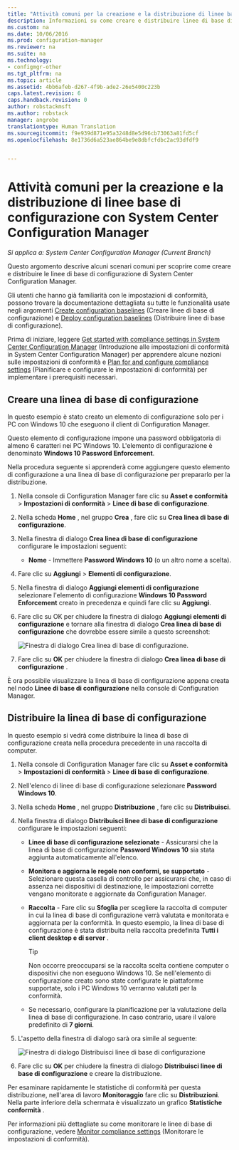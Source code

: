 ```yaml
---
title: "Attività comuni per la creazione e la distribuzione di linee base di configurazione con System Center Configuration Manager | Microsoft Docs"
description: Informazioni su come creare e distribuire linee di base di configurazione in System Center Configuration Manager.
ms.custom: na
ms.date: 10/06/2016
ms.prod: configuration-manager
ms.reviewer: na
ms.suite: na
ms.technology:
- configmgr-other
ms.tgt_pltfrm: na
ms.topic: article
ms.assetid: 4bb6afeb-d267-4f9b-ade2-26e5400c223b
caps.latest.revision: 6
caps.handback.revision: 0
author: robstackmsft
ms.author: robstack
manager: angrobe
translationtype: Human Translation
ms.sourcegitcommit: f9e939d871e95a3248d8e5d96cb73063a81fd5cf
ms.openlocfilehash: 8e1736d6a523ae864be9e8dbfcfdbc2ac93dfdf9


---
```

# <a name="common-tasks-for-creating-and-deploying-configuration-baselines-with-system-center-configuration-manager"></a>Attività comuni per la creazione e la distribuzione di linee base di configurazione con System Center Configuration Manager

*Si applica a: System Center Configuration Manager (Current Branch)*

Questo argomento descrive alcuni scenari comuni per scoprire come creare e distribuire le linee di base di configurazione di System Center Configuration Manager.  

 Gli utenti che hanno già familiarità con le impostazioni di conformità, possono trovare la documentazione dettagliata su tutte le funzionalità usate negli argomenti [Create configuration baselines](../../compliance/deploy-use/create-configuration-baselines.md) (Creare linee di base di configurazione) e [Deploy configuration baselines](../../compliance/deploy-use/deploy-configuration-baselines.md) (Distribuire linee di base di configurazione).  

 Prima di iniziare, leggere [Get started with compliance settings in System Center Configuration Manager](../../compliance/get-started/get-started-with-compliance-settings.md) (Introduzione alle impostazioni di conformità in System Center Configuration Manager) per apprendere alcune nozioni sulle impostazioni di conformità e [Plan for and configure compliance settings](../../compliance/plan-design/plan-for-and-configure-compliance-settings.md) (Pianificare e configurare le impostazioni di conformità) per implementare i prerequisiti necessari.  

## <a name="create-a-configuration-baseline"></a>Creare una linea di base di configurazione  
 In questo esempio è stato creato un elemento di configurazione solo per i PC con Windows 10 che eseguono il client di Configuration Manager.  

 Questo elemento di configurazione impone una password obbligatoria di almeno 6 caratteri nei PC Windows 10. L'elemento di configurazione è denominato **Windows 10 Password Enforcement**.  

Nella procedura seguente si apprenderà come aggiungere questo elemento di configurazione a una linea di base di configurazione per prepararlo per la distribuzione.  

1.  Nella console di Configuration Manager fare clic su **Asset e conformità** > **Impostazioni di conformità** > **Linee di base di configurazione**.  

3.  Nella scheda **Home** , nel gruppo **Crea** , fare clic su **Crea linea di base di configurazione**.  

4.  Nella finestra di dialogo **Crea linea di base di configurazione** configurare le impostazioni seguenti:  

    -   **Nome** - Immettere **Password Windows 10** (o un altro nome a scelta).  

5.  Fare clic su **Aggiungi** > **Elementi di configurazione**.  

6.  Nella finestra di dialogo **Aggiungi elementi di configurazione** selezionare l'elemento di configurazione **Windows 10 Password Enforcement** creato in precedenza e quindi fare clic su **Aggiungi**.  

7.  Fare clic su OK per chiudere la finestra di dialogo **Aggiungi elementi di configurazione** e tornare alla finestra di dialogo **Crea linea di base di configurazione** che dovrebbe essere simile a questo screenshot:  

     ![Finestra di dialogo Crea linea di base di configurazione.](/sccm/compliance/plan-design/media/Create-Configuration-Baseline.png)  

8.  Fare clic su **OK** per chiudere la finestra di dialogo **Crea linea di base di configurazione** .  

 È ora possibile visualizzare la linea di base di configurazione appena creata nel nodo **Linee di base di configurazione** nella console di Configuration Manager.  

## <a name="deploy-the-configuration-baseline"></a>Distribuire la linea di base di configurazione  
 In questo esempio si vedrà come distribuire la linea di base di configurazione creata nella procedura precedente in una raccolta di computer.  

1.  Nella console di Configuration Manager fare clic su **Asset e conformità** > **Impostazioni di conformità** > **Linee di base di configurazione**.  

3.  Nell'elenco di linee di base di configurazione selezionare **Password Windows 10**.  

4.  Nella scheda **Home** , nel gruppo **Distribuzione** , fare clic su **Distribuisci**.  

5.  Nella finestra di dialogo **Distribuisci linee di base di configurazione** configurare le impostazioni seguenti:  

    -   **Linee di base di configurazione selezionate** - Assicurarsi che la linea di base di configurazione **Password Windows 10** sia stata aggiunta automaticamente all'elenco.  

    -   **Monitora e aggiorna le regole non conformi, se supportato** - Selezionare questa casella di controllo per assicurarsi che, in caso di assenza nei dispositivi di destinazione, le impostazioni corrette vengano monitorate e aggiornate da Configuration Manager.  

    -   **Raccolta** - Fare clic su **Sfoglia** per scegliere la raccolta di computer in cui la linea di base di configurazione verrà valutata e monitorata e aggiornata per la conformità. In questo esempio, la linea di base di configurazione è stata distribuita nella raccolta predefinita **Tutti i client desktop e di server** .  

        > [!TIP]  
        >  Non occorre preoccuparsi se la raccolta scelta contiene computer o dispositivi che non eseguono Windows 10. Se nell'elemento di configurazione creato sono state configurate le piattaforme supportate, solo i PC Windows 10 verranno valutati per la conformità.  

    -   Se necessario, configurare la pianificazione per la valutazione della linea di base di configurazione. In caso contrario, usare il valore predefinito di **7 giorni**.  

6.  L'aspetto della finestra di dialogo sarà ora simile al seguente:  

     ![Finestra di dialogo Distribuisci linee di base di configurazione](/sccm/compliance/plan-design/media/Deploy-configuration-baselines.png)  

7.  Fare clic su **OK** per chiudere la finestra di dialogo **Distribuisci linee di base di configurazione** e creare la distribuzione.  

 Per esaminare rapidamente le statistiche di conformità per questa distribuzione, nell'area di lavoro **Monitoraggio** fare clic su **Distribuzioni**. Nella parte inferiore della schermata è visualizzato un grafico **Statistiche conformità** .  

 Per informazioni più dettagliate su come monitorare le linee di base di configurazione, vedere [Monitor compliance settings](../../compliance/deploy-use/monitor-compliance-settings.md) (Monitorare le impostazioni di conformità).  



<!--HONumber=Dec16_HO3-->


